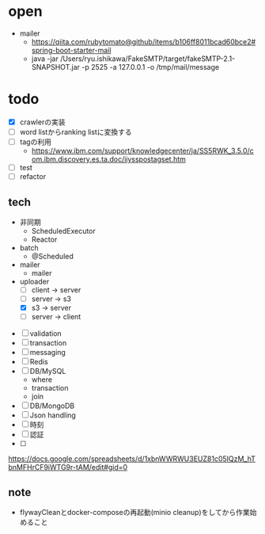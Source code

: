 # open
- mailer
    - https://qiita.com/rubytomato@github/items/b106ff8011bcad60bce2#spring-boot-starter-mail
    - java -jar /Users/ryu.ishikawa/FakeSMTP/target/fakeSMTP-2.1-SNAPSHOT.jar -p 2525 -a 127.0.0.1 -o /tmp/mail/message

# todo
- [x] crawlerの実装
- [ ] word listからranking listに変換する
- [ ] tagの利用
  - https://www.ibm.com/support/knowledgecenter/ja/SS5RWK_3.5.0/com.ibm.discovery.es.ta.doc/iiysspostagset.htm
- [ ] test
- [ ] refactor 
 
## tech
- 非同期
    - ScheduledExecutor
    - Reactor
- batch
    - @Scheduled
- mailer
    - mailer
- uploader
    - [ ] client -> server
    - [ ] server -> s3
    - [x] s3 -> server
    - [ ] server -> client
- [ ] validation
- [ ] transaction
- [ ] messaging
- [ ] Redis
- [ ] DB/MySQL
    - where
    - transaction
    - join
- [ ] DB/MongoDB
- [ ] Json handling
- [ ] 時刻
- [ ] 認証
- [ ] 

https://docs.google.com/spreadsheets/d/1xbnWWRWU3EUZ81c05IQzM_hTbnMFHrCF9iWTG9r-tAM/edit#gid=0


## note
- flywayCleanとdocker-composeの再起動(minio cleanup)をしてから作業始めること